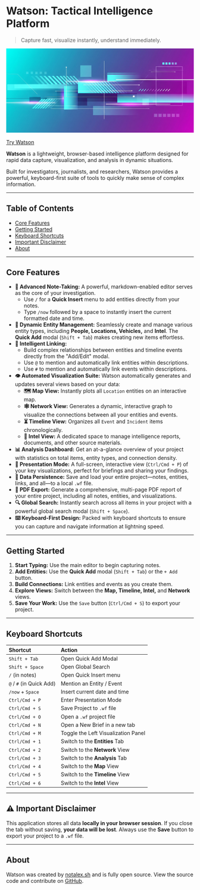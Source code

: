# Watson: Tactical Intelligence Platform

> Capture fast, visualize instantly, understand immediately.

![Watson Banner](./banner.png)

[Try Watson](https://watson-intel.vercel.app/)

**Watson** is a lightweight, browser-based intelligence platform designed for rapid data capture, visualization, and analysis in dynamic situations.

Built for investigators, journalists, and researchers, Watson provides a powerful, keyboard-first suite of tools to quickly make sense of complex information.

---

## Table of Contents

-   [Core Features](#core-features)
-   [Getting Started](#getting-started)
-   [Keyboard Shortcuts](#keyboard-shortcuts)
-   [Important Disclaimer](#important-disclaimer)
-   [About](#about)

---

## Core Features

-   **📝 Advanced Note-Taking:** A powerful, markdown-enabled editor serves as the core of your investigation.
    -   Use `/` for a **Quick Insert** menu to add entities directly from your notes.
    -   Type `/now` followed by a space to instantly insert the current formatted date and time.
-   **🔗 Dynamic Entity Management:** Seamlessly create and manage various entity types, including **People, Locations, Vehicles,** and **Intel**. The **Quick Add** modal (`Shift + Tab`) makes creating new items effortless.
-   **🧠 Intelligent Linking:**
    -   Build complex relationships between entities and timeline events directly from the "Add/Edit" modal.
    -   Use `@` to mention and automatically link entities within descriptions.
    -   Use `#` to mention and automatically link events within descriptions.
-   **👁️ Automated Visualization Suite:** Watson automatically generates and updates several views based on your data:
    -   **🗺️ Map View:** Instantly plots all `Location` entities on an interactive map.
    -   **🕸️ Network View:** Generates a dynamic, interactive graph to visualize the connections between all your entities and events.
    -   **⏳ Timeline View:** Organizes all `Event` and `Incident` items chronologically.
    -   **📁 Intel View:** A dedicated space to manage intelligence reports, documents, and other source materials.
-   **📊 Analysis Dashboard:** Get an at-a-glance overview of your project with statistics on total items, entity types, and connection density.
-   **🚀 Presentation Mode:** A full-screen, interactive view (`Ctrl/Cmd + P`) of your key visualizations, perfect for briefings and sharing your findings.
-   **💾 Data Persistence:** Save and load your entire project—notes, entities, links, and all—to a local `.wf` file.
-   **📄 PDF Export:** Generate a comprehensive, multi-page PDF report of your entire project, including all notes, entities, and visualizations.
-   **🔍 Global Search:** Instantly search across all items in your project with a powerful global search modal (`Shift + Space`).
-   **⌨️ Keyboard-First Design:** Packed with keyboard shortcuts to ensure you can capture and navigate information at lightning speed.

---

## Getting Started

1.  **Start Typing:** Use the main editor to begin capturing notes.
2.  **Add Entities:** Use the **Quick Add** modal (`Shift + Tab`) or the `+ Add` button.
3.  **Build Connections:** Link entities and events as you create them.
4.  **Explore Views:** Switch between the **Map, Timeline, Intel,** and **Network** views.
5.  **Save Your Work:** Use the `Save` button (`Ctrl/Cmd + S`) to export your project.

---

## Keyboard Shortcuts

| Shortcut                | Action                               |
| :---------------------- | :----------------------------------- |
| `Shift + Tab`           | Open Quick Add Modal                 |
| `Shift + Space`         | Open Global Search                   |
| `/` (in notes)          | Open Quick Insert menu               |
| `@` / `#` (in Quick Add)  | Mention an Entity / Event            |
| `/now` + `Space`        | Insert current date and time         |
| `Ctrl/Cmd + P`          | Enter Presentation Mode              |
| `Ctrl/Cmd + S`          | Save Project to `.wf` file           |
| `Ctrl/Cmd + O`          | Open a `.wf` project file            |
| `Ctrl/Cmd + N`          | Open a New Brief in a new tab        |
| `Ctrl/Cmd + M`          | Toggle the Left Visualization Panel  |
| `Ctrl/Cmd + 1`          | Switch to the **Entities** Tab       |
| `Ctrl/Cmd + 2`          | Switch to the **Network** View       |
| `Ctrl/Cmd + 3`          | Switch to the **Analysis** Tab       |
| `Ctrl/Cmd + 4`          | Switch to the **Map** View           |
| `Ctrl/Cmd + 5`          | Switch to the **Timeline** View      |
| `Ctrl/Cmd + 6`          | Switch to the **Intel** View         |

---

## ⚠️ Important Disclaimer

This application stores all data **locally in your browser session**. If you close the tab without saving, **your data will be lost**. Always use the **Save** button to export your project to a `.wf` file.

---

## About

Watson was created by [notalex.sh](https://www.notalex.sh) and is fully open source. View the source code and contribute on [GitHub](https://github.com/notalex-sh/watson).
